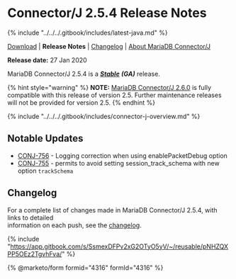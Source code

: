 # Connector/J 2.5.4 Release Notes

{% include "../../../.gitbook/includes/latest-java.md" %}

[Download](https://mariadb.com/downloads/#connectors) | **Release Notes** | [Changelog](../changelogs/2.5/2.5.4.md) | [About MariaDB Connector/J](https://app.gitbook.com/s/CjGYMsT2MVP4nd3IyW2L/mariadb-connector-j/about-mariadb-connector-j)

**Release date:** 27 Jan 2020

MariaDB Connector/J 2.5.4 is a [_**Stable**_](../../../community-server/about/release-criteria.md) _**(GA)**_ release.

{% hint style="warning" %}
**NOTE:** [MariaDB Connector/J 2.6.0](../2.6/2.6.0.md) is fully compatible with this release of version 2.5. Further maintenance releases will not be provided for version 2.5.
{% endhint %}

{% include "../../../.gitbook/includes/connector-j-overview.md" %}

## Notable Updates

* [CONJ-756](https://jira.mariadb.org/browse/CONJ-756) - Logging correction when using enablePacketDebug option
* [CONJ-755](https://jira.mariadb.org/browse/CONJ-755) - permits to avoid setting session\_track\_schema with new option `trackSchema`

## Changelog

For a complete list of changes made in MariaDB Connector/J 2.5.4, with links to detailed\
information on each push, see the [changelog](../changelogs/2.5/2.5.4.md).

{% include "https://app.gitbook.com/s/SsmexDFPv2xG2OTyO5yV/~/reusable/pNHZQXPP5OEz2TgvhFva/" %}

{% @marketo/form formid="4316" formId="4316" %}
